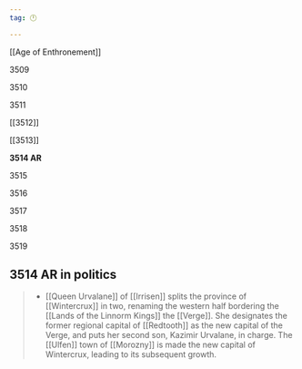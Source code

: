 ```yaml
---
tag: 🕛

---
```

[[Age of Enthronement]]


3509

3510

3511

[[3512]]

[[3513]]

**3514 AR**

3515

3516

3517

3518

3519



## 3514 AR in politics

>  - [[Queen Urvalane]] of [[Irrisen]] splits the province of [[Wintercrux]] in two, renaming the western half bordering the [[Lands of the Linnorm Kings]] the [[Verge]]. She designates the former regional capital of [[Redtooth]] as the new capital of the Verge, and puts her second son, Kazimir Urvalane, in charge. The [[Ulfen]] town of [[Morozny]] is made the new capital of Wintercrux, leading to its subsequent growth.






